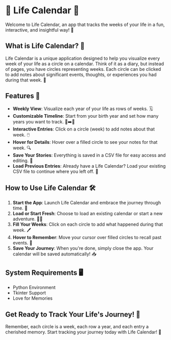 # 📅 Life Calendar 🌟

Welcome to Life Calendar, an app that tracks the weeks of your life in a fun, interactive, and insightful way! 🚀

## What is Life Calendar? 🤔

Life Calendar is a unique application designed to help you visualize every week of your life as a circle on a calendar. Think of it as a diary, but instead of pages, you have circles representing weeks. Each circle can be clicked to add notes about significant events, thoughts, or experiences you had during that week. 📝

## Features 🌈

- **Weekly View**: Visualize each year of your life as rows of weeks. 🗓️
- **Customizable Timeline**: Start from your birth year and set how many years you want to track. 👶➡️👵
- **Interactive Entries**: Click on a circle (week) to add notes about that week. 🖱️
- **Hover for Details**: Hover over a filled circle to see your notes for that week. 🔍
- **Save Your Stories**: Everything is saved in a CSV file for easy access and editing. 💾
- **Load Previous Entries**: Already have a Life Calendar? Load your existing CSV file to continue where you left off. 🔄

## How to Use Life Calendar 🛠️

1. **Start the App**: Launch Life Calendar and embrace the journey through time. 🚀
2. **Load or Start Fresh**: Choose to load an existing calendar or start a new adventure. 📂✨
3. **Fill Your Weeks**: Click on each circle to add what happened during that week. 🖊️
4. **Hover to Remember**: Move your cursor over filled circles to recall past events. 🧐
5. **Save Your Journey**: When you're done, simply close the app. Your calendar will be saved automatically! 📥

## System Requirements 🖥️

- Python Environment
- Tkinter Support
- Love for Memories

## Get Ready to Track Your Life's Journey! 🚀

Remember, each circle is a week, each row a year, and each entry a cherished memory. Start tracking your journey today with Life Calendar! 🌟